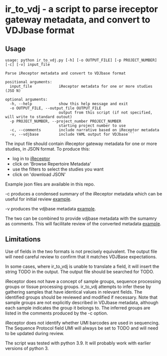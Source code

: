 # ir_to_vdj - a script to parse ireceptor gateway metadata, and convert to VDJbase format

## Usage

```
usage: python ir_to_vdj.py [-h] [-o OUTPUT_FILE] [-p PROJECT_NUMBER] [-c] [-v] input_file

Parse iReceptor metadata and convert to VDJbase format

positional arguments:
  input_file            iReceptor metadata for one or more studies (JSO N)

optional arguments:
  -h, --help            show this help message and exit
  -o OUTPUT_FILE, --output_file OUTPUT_FILE
                        output from this script (if not specified, will write to standard outout)
  -p PROJECT_NUMBER, --project_number PROJECT_NUMBER
                        starting project number to use
  -c, --comments        include narrative based on iReceptor metadata
  -v, --vdjbase         include YAML output for VDJbase```
```

The input file should contain iReceptor gateway metadata for one or more studies, in JSON format. To produce this:
* log in to [iReceptor](https://gateway.ireceptor.org)
* click on 'Browse Repertoire Metadata'
* use the filters to select the studies you want
* click on 'download JSON'

Example json files are available in this repo.

-c produces a condensed summary of the iReceptor metadata which can be useful for initial review [example](PRJNA260556-c.txt).

-v produces the vdjbase metadata [example](PRJNA260556-v.yml).

The two can be combined to provide vdjbase metadata with the sumamry as comments. This will facilitate review of the converted metadata [example](PRJNA260556-c-v.yml).

## Limitations

Use of fields in the two formats is not precisely equivalent. The output file will need careful review to confirm that it matches VDJBase expectations.

In some cases, where ir_to_vdj is unable to translate a field, it will insert the string TODO in the output. The output file should be searched for TODO.

iReceptor does not have a concept of sample groups, sequence processing groups or tissue processing groups. ir_to_vdj attempts to infer these by 
gathering samples that have identical values in relevant fields. The identified groups should be reviewed and modified if necessary.
Note that sample groups are not explicitly described in VDJbase metadata, although each sample indicates the group
it belongs to. The inferred groups are listed in the comments produced by the -c option.

iReceptor does not identify whether UMI barcodes are used in sequencing. The Sequence Protocol field UMI will always
be set to TODO and will need to be updated during review.

The script was tested with python 3.9. It will probably work with earlier versions of python 3.


